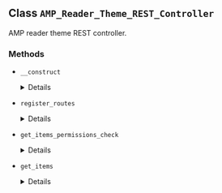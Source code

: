 ## Class `AMP_Reader_Theme_REST_Controller`

AMP reader theme REST controller.

### Methods
* `__construct`

	<details>

	```php
	public __construct( ReaderThemes $reader_themes )
	```

	Constructor.


	</details>
* `register_routes`

	<details>

	```php
	public register_routes()
	```

	Registers routes for the controller.


	</details>
* `get_items_permissions_check`

	<details>

	```php
	public get_items_permissions_check( $request )
	```

	Checks whether the current user has permission to manage options.


	</details>
* `get_items`

	<details>

	```php
	public get_items( $request )
	```

	Retrieves all AMP plugin options specified in the endpoint schema.


	</details>
